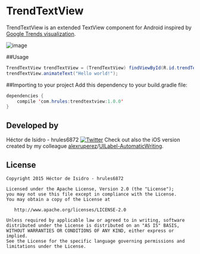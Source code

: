 TrendTextView
=====
TrendTextView is an extended TextView component for Android inspired by [Google Trends visualization](http://www.google.com/trends/hottrends/visualize).

![image](demo.gif)

##Usage
```java
TrendTextView trendTextView = (TrendTextView) findViewById(R.id.trendTextView);
trendTextView.animateText("Hello world!");
```

##Importing to your project
Add this dependency to your build.gradle file:
```java
dependencies {
    compile 'com.hrules:trendtextview:1.0.0'
}
```

Developed by
-------
Héctor de Isidro - hrules6872 [![Twitter](http://img.shields.io/badge/contact-@hector6872-blue.svg?style=flat)](http://twitter.com/hector6872)
Check out also the iOS version created by my colleague [alexruperez](https://github.com/alexruperez)/[UILabel-AutomaticWriting](https://github.com/alexruperez/UILabel-AutomaticWriting).

License
-------
    Copyright 2015 Héctor de Isidro - hrules6872

    Licensed under the Apache License, Version 2.0 (the "License");
    you may not use this file except in compliance with the License.
    You may obtain a copy of the License at

       http://www.apache.org/licenses/LICENSE-2.0

    Unless required by applicable law or agreed to in writing, software
    distributed under the License is distributed on an "AS IS" BASIS,
    WITHOUT WARRANTIES OR CONDITIONS OF ANY KIND, either express or implied.
    See the License for the specific language governing permissions and
    limitations under the License.
